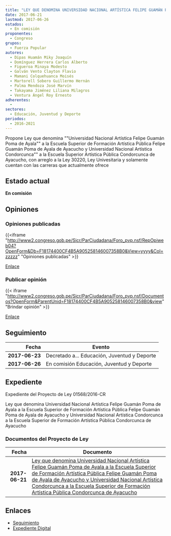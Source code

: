 ```yaml
---
title: "LEY QUE DENOMINA UNIVERSIDAD NACIONAL ARTÍSTICA FELIPE GUAMÁN POMA DE AYALA A LA ESCUELA SUPERIOR DE FORMACIÓN ARTÍSTICA PÚBLICA FELIPE GUAMÁN POMA DE AYALA DE AYACUCHO Y UNIVERSIDAD NACIONAL ARTÍSTICA CONDORCUNCA A LA ESCUELA SUPERIOR DE FORMACIÓN ARTÍSTICA PÚBLICA CONDORCUNCA DE AYACUCHO"
date: 2017-06-21
lastmod: 2017-06-26
estados: 
  - En comisión
proponentes: 
  - Congreso
grupos: 
  - Fuerza Popular
autores: 
  - Dipas Huamán Miky Joaquín
  - Domínguez Herrera Carlos Alberto
  - Figueroa Minaya Modesto
  - Galván Vento Clayton Flavio
  - Mamani Colquehuanca Moisés
  - Martorell Sobero Guillermo Hernán
  - Palma Mendoza José Marvín
  - Takayama Jiménez Liliana Milagros
  - Ventura Ángel Roy Ernesto
adherentes: 
  - 
sectores: 
  - Educación, Juventud y Deporte
periodos: 
  - 2016-2021
---
```


Propone Ley que denomina ""Universidad Nacional Artística Felipe Guamán Poma de Ayala"" a la Escuela Superior de Formación Artística Pública Felipe Guamán Poma de Ayala de Ayacucho y Universidad Nacional Artística Condorcunca"" a la Escuela Superior Artística Pública Condorcunca de Ayacucho, con arreglo a la Ley 30220, Ley Univesitaria y solamente cuentan con las carreras que actualmente ofrece


## Estado actual

**En comisión**

## Opiniones

### Opiniones publicadas

{{<iframe "http://www2.congreso.gob.pe/Sicr/ParCiudadana/Foro_pvp.nsf/RepOpiweb04?OpenForm&Db=F18174400CF4B5A905258146007358B0&View=yyyy&Col=zzzzz" "Opiniones publicadas" >}}

[Enlace](http://www2.congreso.gob.pe/Sicr/ParCiudadana/Foro_pvp.nsf/RepOpiweb04?OpenForm&Db=F18174400CF4B5A905258146007358B0&View=yyyy&Col=zzzzz)
### Publicar opinión

{{< iframe "http://www2.congreso.gob.pe/Sicr/ParCiudadana/Foro_pvp.nsf/Documentos?OpenForm&ParentUnid=F18174400CF4B5A905258146007358B0&view" "Brindar opinión" >}}

[Enlace](http://www2.congreso.gob.pe/Sicr/ParCiudadana/Foro_pvp.nsf/Documentos?OpenForm&ParentUnid=F18174400CF4B5A905258146007358B0&view)

## Seguimiento

| Fecha | Evento |
|------:|--------|
| **2017-06-23** | Decretado a... Educación, Juventud y Deporte|
| **2017-06-26** | En comisión Educación, Juventud y Deporte|


## Expediente

Expediente del Proyecto de Ley 01568/2016-CR

Ley que denomina Universidad Nacional Artística Felipe Guamán Poma de Ayala a la Escuela Superior de Formación Artística Pública Felipe Guamán Poma de Ayala de Ayacucho y Universidad Nacional Artística Condorcunca a la Escuela Superior de Formación Artística Pública Condorcunca de Ayacucho


### Documentos del Proyecto de Ley

| Fecha | Documento |
|------:|--------|
| **2017-06-21** | [Ley que denomina Universidad Nacional Artística Felipe Guamán Poma de Ayala a la Escuela Superior de Formación Artística Pública Felipe Guamán Poma de Ayala de Ayacucho y Universidad Nacional Artística Condorcunca a la Escuela Superior de Formación Artística Pública Condorcunca de Ayacucho](http://www.leyes.congreso.gob.pe/Documentos/2016_2021/Proyectos_de_Ley_y_de_Resoluciones_Legislativas/PL0156820170621.pdf) |

## Enlaces 

- [Seguimiento](http://www2.congreso.gob.pe/Sicr/TraDocEstProc/CLProLey2016.nsf/f7fff46988ca05b1052578e100829cc7/0291bd747a299e090525814700151330?OpenDocument)
- [Expediente Digital](http://www2.congreso.gob.pehttp://www2.congreso.gob.pe/Sicr/TraDocEstProc/CLProLey2016.nsf/f7fff46988ca05b1052578e100829cc7/0291bd747a299e090525814700151330?OpenDocument&Click=05257FB7005EB655.eb71d0cf91d8294e05256cdf006b5706/$Body/0.1C6C)

